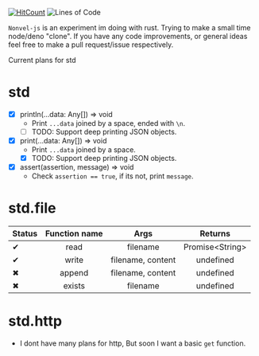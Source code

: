 [![HitCount](http://hits.dwyl.com/pepsi/v8test.svg)](http://hits.dwyl.com/pepsi/v8test)
![Lines of Code](https://tokei.rs/b1/github/pepsi/v8test?category=code)

`Nonvel-js` is an experiment im doing with rust. Trying to make a small time node/deno "clone".
If you have any code improvements, or general ideas feel  free to make a pull request/issue respectively.


Current plans for std

std
===

* [X] println(...data: Any[]) => void
  - Print `...data` joined by a space, ended with ``\n``.
  * [ ] TODO: Support deep printing JSON objects.
* [X] print(...data: Any[]) => void
  - Print `...data` joined by a space.
  * [X] TODO: Support deep printing JSON objects.
* [X] assert(assertion, message) => void
  - Check `assertion == true`, if its not, print `message`. 



std.file
====
| Status       | Function name    | Args     | Returns  |
| :------------- | :----------: | :----------: | :---: |
|  ✔             | read   | filename           | Promise\<String\> |
|  ✔             | write   | filename, content |  undefined |
|  ✖            | append   | filename, content |  undefined |
|  ✖            | exists   | filename |  undefined |

std.http
========
- I dont have many plans for http, But soon I want a basic `get` function.
